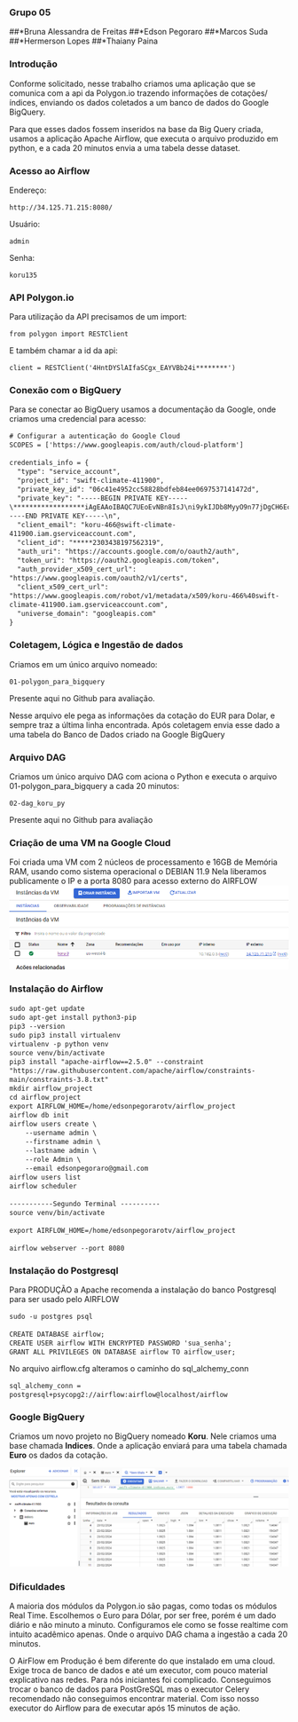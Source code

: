 ### Grupo 05<br>
##*Bruna Alessandra de Freitas
##*Edson Pegoraro
##*Marcos Suda
##*Hermerson Lopes
##*Thaiany Paina

### Introdução <br>
Conforme solicitado, nesse trabalho criamos uma aplicação que se comunica com a api da Polygon.io trazendo informações de cotações/índices, enviando os dados coletados a um banco de dados do Google BigQuery.<br>

Para que esses dados fossem inseridos na base da Big Query criada, usamos a aplicação Apache Airflow, que executa o arquivo produzido em python, e a cada 20 minutos envia a uma tabela desse dataset.<br>

### Acesso ao Airflow
Endereço:
```
http://34.125.71.215:8080/
```
Usuário:
```
admin
```
Senha:
```
koru135
```


### API Polygon.io
Para utilização da API precisamos de um import:
```
from polygon import RESTClient
```
E também chamar a id da api:
```
client = RESTClient('4HntDYSlAIfaSCgx_EAYVBb24i********')
```
### Conexão com o BigQuery
Para se conectar ao BigQuery usamos a documentação da Google, onde criamos uma credencial para acesso:
```
# Configurar a autenticação do Google Cloud
SCOPES = ['https://www.googleapis.com/auth/cloud-platform']

credentials_info = {
  "type": "service_account",
  "project_id": "swift-climate-411900",
  "private_key_id": "06c41e4952cc58828bdfeb84ee0697537141472d",
  "private_key": "-----BEGIN PRIVATE KEY-----\******************iAgEAAoIBAQC7UEoEvNBn8IsJ\ni9ykIJDb8MyyO9n77jDgCH6EcmL374qDEYARcCS/gh9hi6SMrqilD5c0Z9q/ayDM\nS5VJZFAoxSxKL1ErH97cMmAtEMpygcaYoiBn/6zzz4mQaQUsiJX7dqIbbjgR/RHp\nm1/xkh51eFGN+BdDUmK13js7DKISmnmGpueCi3Qf6swaCM8O1m+E2wzrCpX8HHA1\ngXoKtpZwUXtGfnHkaFSBG2BxzHxJP07igQVO22fISLtIar9tKCp3HYSHUiOrYauA\nu5b5uOvsdHkBqt5DoKkk4b1svTL2HywQRDWzFkv+u/E5T9z3r61pO20sqxw6Nj+a\nrlm3V617AgMBAAECggEAKqwF0MJ679LaudgE8dcBaTmYSFpeNIh01fTZba7pYPZP\nJcDM3iwgEwi/wWcgm3QGs2Oz3Jp0OPtcw23MmqWhpUgV6OiSozJlgOBxDJMwq5lo\n9siofUi/y+NRwXZLWXPcRyclkv4vA9oVRJTC7LOPAM/iNGd6VTnlhu0TrUYZfgcT\nNahkbdfb6EfHM/MUHknmEwGuhAq1Y8Nhxp1isPrOlxx0vl3Wyk6wOujfNFT/7OfU\nKgise7iiNKK28FYCDWeBaaXFlPj28WqyJLqq15xpOHA6KzN+E+QzvxT66BU0wE1/\n9Wt763cJKO7mOVf+A0FQPaRtYqKfh6euFEo8FVlLwQKBgQDconH/iS2twjhC7OlT\nPhk7STVN6KBgmRYXbEoyf+gZsB3joxGv1f6bHTKuvqpCYL2Q6fSkGOFj+Vlc9PQ2\nbegQWDHapnqSn6tBigrscEqhzddd2oigdLnkUgO+FV0mcZMbVhLJJXIw+wp0WgYu\nUHMsAu5/wJNC7gM3WzdWcze1sQKBgQDZVowuaJv**********************nNNfIyaQBVJItCl0Q7bS/tQc2maZ0/1DsnLsLTJdR32FMX2GBs+GTU/yDzMVkffv3\n6etH54KlQb1U2Bflr0/8syrq6yS1Am8MdYwbZh5ijQmIhx2pHFNRtyceVzVWmdGb\n+/hcZtck6wKBgEeHhsvgrmV55QGViyOIq2d0GYrzkyMeHnJjkj6DBz1kwpvtXyuR\nhiTFt4u9lrdEY9DaeIzG4DOoQFeJtq76vNSnsyn+9RgaGcx6s4Xp9dg1QtBTrB3R\nGf8ys7HpfTScd6PSKO77a+UDTmVgVkanoF8xaB8U0OlO/s3wjaVCX1pRAoGAfyVG\ntQ+1x45M/9wfV1oeeRroB23hnmSofXpIksqEC9MyAO+DKpglmdGJ+sNAwklrSkEW\nm7GfBOKtxUQ3gu19FfeYTnLJN9UMRyit4E7r+0nOPYh90n0RSkB25x/RRaO624sZ\nAB5pwDXKUfjZvUk45SFE3VcfeR5bpelujoALdSkCgYAO5sALTFIYOlD/Gl3j3Gml\nU2qTteVMcFVPItv2k8Gw4txeZPIyNTR44PKPKj7hWapJNKiwsZvSkXVktwR+VmyF\nRgUdTgmAUFtJ+q1tZif+YVNh7zsNZLPHUCojqxVp9rrj57sGT/FzK5FQrQiBScbQkzpu2zfBqkUgW9Ukojug9g==\n-----END PRIVATE KEY-----\n",
  "client_email": "koru-466@swift-climate-411900.iam.gserviceaccount.com",
  "client_id": "*****2303438197562319",
  "auth_uri": "https://accounts.google.com/o/oauth2/auth",
  "token_uri": "https://oauth2.googleapis.com/token",
  "auth_provider_x509_cert_url": "https://www.googleapis.com/oauth2/v1/certs",
  "client_x509_cert_url": "https://www.googleapis.com/robot/v1/metadata/x509/koru-466%40swift-climate-411900.iam.gserviceaccount.com",
  "universe_domain": "googleapis.com"
}
```

### Coletagem, Lógica e Ingestão de dados
Criamos em um único arquivo nomeado:
```
01-polygon_para_bigquery
```
Presente aqui no Github para avaliação.

Nesse arquivo ele pega as informações da cotação do EUR para Dolar, e sempre traz a última linha encontrada. Após coletagem envia esse dado a uma tabela do Banco de Dados criado na Google BigQuery

### Arquivo DAG
Criamos um único arquivo DAG com aciona o Python e executa o arquivo 01-polygon_para_bigquery a cada 20 minutos:
```
02-dag_koru_py
```
Presente aqui no Github para avaliação
### Criação de uma VM na Google Cloud
Foi criada uma VM com 2 núcleos de processamento e 16GB de Memória RAM, usando como sistema operacional o DEBIAN 11.9
Nela liberamos publicamente o IP e a porta 8080 para acesso externo do AIRFLOW
<img src="googlecloud.png">
### Instalação do Airflow
```
sudo apt-get update
sudo apt-get install python3-pip
pip3 --version
sudo pip3 install virtualenv
virtualenv -p python venv
source venv/bin/activate
pip3 install "apache-airflow==2.5.0" --constraint "https://raw.githubusercontent.com/apache/airflow/constraints-main/constraints-3.8.txt"
mkdir airflow_project
cd airflow_project
export AIRFLOW_HOME=/home/edsonpegorarotv/airflow_project
airflow db init
airflow users create \
    --username admin \
    --firstname admin \
    --lastname admin \
    --role Admin \
    --email edsonpegoraro@gmail.com
airflow users list
airflow scheduler

-----------Segundo Terminal ----------
source venv/bin/activate

export AIRFLOW_HOME=/home/edsonpegorarotv/airflow_project

airflow webserver --port 8080
```
### Instalação do Postgresql

Para PRODUÇÃO a Apache recomenda a instalação do banco Postgresql para ser usado pelo AIRFLOW

```
sudo -u postgres psql 

CREATE DATABASE airflow;
CREATE USER airflow WITH ENCRYPTED PASSWORD 'sua_senha';
GRANT ALL PRIVILEGES ON DATABASE airflow TO airflow_user;
```

No arquivo airflow.cfg alteramos o caminho do  sql_alchemy_conn
```
sql_alchemy_conn = postgresql+psycopg2://airflow:airflow@localhost/airflow 
```

### Google BigQuery

Criamos um novo projeto no BigQuery nomeado <b>Koru</b>. Nele criamos uma base chamada <b>Indices</b>. Onde a aplicação enviará para uma tabela chamada <b>Euro</b> os dados da cotação.

<img src="bigquery.png">

### Dificuldades
A maioria dos módulos da Polygon.io são pagas, como todas os módulos Real Time. Escolhemos o Euro para Dólar, por ser free, porém é um dado diário e não minuto a minuto. Configuramos ele como se fosse realtime com intuito acadêmico apenas. Onde o arquivo DAG chama a ingestão a cada 20 minutos.

O AirFlow em Produção é bem diferente do que instalado em uma cloud. Exige troca de banco de dados e até um executor, com pouco material explicativo nas redes. Para nós iniciantes foi complicado. Conseguimos trocar o banco de dados para PostGreSQL mas o executor Celery recomendado não conseguimos encontrar material. Com isso nosso executor do Airflow para de executar após 15 minutos de ação.